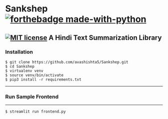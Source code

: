 # Sankshep [![forthebadge made-with-python](http://ForTheBadge.com/images/badges/made-with-python.svg)](https://www.python.org/)
[![MIT license](https://img.shields.io/badge/License-MIT-blue.svg)](https://lbesson.mit-license.org/)
A Hindi Text Summarization Library
---
### Installation
```
$ git clone https://github.com/avashishta5/Sankshep.git
$ cd Sankshep
$ virtualenv venv
$ source venv/bin/activate
$ pip3 install -r requirements.txt
```
---
### Run Sample Frontend
---
```
$ streamlit run frontend.py
```
